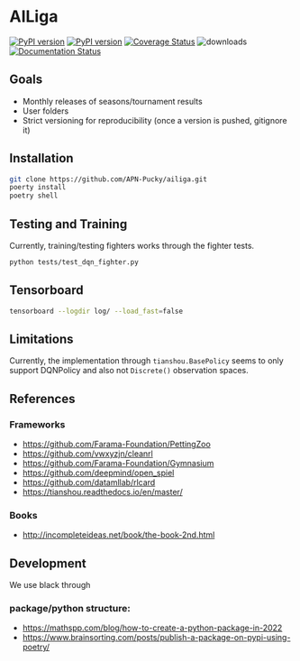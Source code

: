# AILiga
[![PyPI version][pypi image]][pypi link] [![PyPI version][pypi versions]][pypi link] [![Coverage Status](https://coveralls.io/repos/github/APN-Pucky/ailiga/badge.svg?branch=master)](https://coveralls.io/github/APN-Pucky/ailiga?branch=master)  ![downloads](https://img.shields.io/pypi/dm/ailiga.svg) [![Documentation Status](https://readthedocs.org/projects/ailiga/badge/?version=stable)](https://ailiga.readthedocs.io/)

## Goals

* Monthly releases of seasons/tournament results
* User folders
* Strict versioning for reproducibility (once a version is pushed, gitignore it)

## Installation

```sh
git clone https://github.com/APN-Pucky/ailiga.git
poerty install
poetry shell
```




## Testing and Training

Currently, training/testing fighters works through the fighter tests.
```sh
python tests/test_dqn_fighter.py
```

## Tensorboard

```sh
tensorboard --logdir log/ --load_fast=false
```


## Limitations

Currently, the implementation through `tianshou.BasePolicy` seems to only support DQNPolicy and also not `Discrete()` observation spaces.

## References

### Frameworks

* https://github.com/Farama-Foundation/PettingZoo
* https://github.com/vwxyzjn/cleanrl
* https://github.com/Farama-Foundation/Gymnasium
* https://github.com/deepmind/open_spiel
* https://github.com/datamllab/rlcard
* https://tianshou.readthedocs.io/en/master/

### Books

* http://incompleteideas.net/book/the-book-2nd.html


## Development

We use black through

### package/python structure:

* https://mathspp.com/blog/how-to-create-a-python-package-in-2022
* https://www.brainsorting.com/posts/publish-a-package-on-pypi-using-poetry/

[doc stable]: https://apn-pucky.github.io/ailiga/index.html
[doc test]: https://apn-pucky.github.io/ailiga/test/index.html

[pypi image]: https://badge.fury.io/py/ailiga.svg
[pypi link]: https://pypi.org/project/ailiga/
[pypi versions]: https://img.shields.io/pypi/pyversions/ailiga.svg

[a s image]: https://github.com/APN-Pucky/ailiga/actions/workflows/stable.yml/badge.svg
[a s link]: https://github.com/APN-Pucky/ailiga/actions/workflows/stable.yml
[a t link]: https://github.com/APN-Pucky/ailiga/actions/workflows/test.yml
[a t image]: https://github.com/APN-Pucky/ailiga/actions/workflows/test.yml/badge.svg

[cc s q i]: https://app.codacy.com/project/badge/Grade/38630d0063814027bd4d0ffaa73790a2?branch=stable
[cc s q l]: https://www.codacy.com/gh/APN-Pucky/ailiga/dashboard?utm_source=github.com&amp;utm_medium=referral&amp;utm_content=APN-Pucky/ailiga&amp;utm_campaign=Badge_Grade?branch=stable
[cc s c i]: https://app.codacy.com/project/badge/Coverage/38630d0063814027bd4d0ffaa73790a2?branch=stable
[cc s c l]: https://www.codacy.com/gh/APN-Pucky/ailiga/dashboard?utm_source=github.com&utm_medium=referral&utm_content=APN-Pucky/ailiga&utm_campaign=Badge_Coverage?branch=stable

[cc q i]: https://app.codacy.com/project/badge/Grade/38630d0063814027bd4d0ffaa73790a2
[cc q l]: https://www.codacy.com/gh/APN-Pucky/ailiga/dashboard?utm_source=github.com&amp;utm_medium=referral&amp;utm_content=APN-Pucky/ailiga&amp;utm_campaign=Badge_Grade
[cc c i]: https://app.codacy.com/project/badge/Coverage/38630d0063814027bd4d0ffaa73790a2
[cc c l]: https://www.codacy.com/gh/APN-Pucky/ailiga/dashboard?utm_source=github.com&utm_medium=referral&utm_content=APN-Pucky/ailiga&utm_campaign=Badge_Coverage

[c s i]: https://coveralls.io/repos/github/APN-Pucky/ailiga/badge.svg?branch=stable
[c s l]: https://coveralls.io/github/APN-Pucky/ailiga?branch=stable
[c t l]: https://coveralls.io/github/APN-Pucky/ailiga?branch=master
[c t i]: https://coveralls.io/repos/github/APN-Pucky/ailiga/badge.svg?branch=master

[rtd s i]: https://readthedocs.org/projects/ailiga/badge/?version=stable
[rtd s l]: https://ailiga.readthedocs.io/en/stable/?badge=stable
[rtd t i]: https://readthedocs.org/projects/ailiga/badge/?version=latest
[rtd t l]: https://ailiga.readthedocs.io/en/latest/?badge=latest
